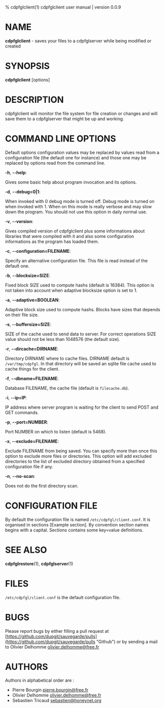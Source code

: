 % cdpfglclient(1) cdpfglclient user manual | version 0.0.9

# NAME

**cdpfglclient** - saves your files to a cdpfglserver while being modified or created


# SYNOPSIS

**cdpfglclient** [options]


# DESCRIPTION

cdpfglclient will monitor the file system for file creation or changes and will save them to a cdpfglserver that might be up and working.


# COMMAND LINE OPTIONS

   Default options configuration values may be replaced by values read from a configuration file (the default one for instance) and those one may be replaced by options read from the command line.


**-h**, **--help**:

   Gives some basic help about program invocation and its options.

**-d**, **--debug=0|1**:

   When invoked with 0 debug mode is turned off. Debug mode is turned on when invoked with 1. When on this mode is really verbose and may slow down the program. You should not use this option in daily normal use.

**-v**, **--version**:

   Gives compiled version of cdpfglclient plus some informations about libraries that were compiled with it and also some configuration informations as the program has loaded them.

**-c**, **--configuration=FILENAME**:

   Specify an alternative configuration file. This file is read instead of the default one.

**-b**, **--blocksize=SIZE**:

   Fixed block SIZE used to compute hashs (default is 16384). This option is not taken into account when adaptive blocksize option is set to 1.

**-a**, **--adaptive=BOOLEAN**:

   Adaptive block size used to compute hashs. Blocks have sizes that depends on their file size.

**-s**, **--buffersize=SIZE**:

   SIZE of the cache used to send data to server. For correct operations SIZE value should not be less than 1048576 (the default size).

**-r**, **--dircache=DIRNAME**:

   Directory DIRNAME where to cache files. DIRNAME default is `/var/tmp/cdpfgl`. In that directory will be saved an sqlite file cache used to cache things for the client.

**-f**, **--dbname=FILENAME**:

   Database FILENAME, the cache file (default is `filecache.db`).

**-i**, **--ip=IP**:

   IP address where server program is waiting for the client to send POST and GET commands.

**-p**, **--port=NUMBER**:

   Port NUMBER on which to listen (default is 5468).

**-x**, **--exclude=FILENAME**:

   Exclude FILENAME from being saved. You can specify more than once this option to exclude more files or directories. This option will add excluded directories to the list of excluded directory obtained from a specified configuration file if any.

**-n**, **--no-scan**:

   Does not do the first directory scan.


# CONFIGURATION FILE

By default the configuration file is named `/etc/cdpfgl/client.conf`. It is organised in sections [Example section]. By convention section names begins with a capital. Sections contains some key=value definitions.


# SEE ALSO

**cdpfglrestore**(1), **cdpfglserver**(1)


# FILES

`/etc/cdpfgl/client.conf` is the default configuration file.


# BUGS

Please report bugs by either filling a pull request at [https://github.com/dupgit/sauvegarde/pulls](https://github.com/dupgit/sauvegarde/pulls "Github") or by sending a mail to Olivier Delhomme <olivier.delhomme@free.fr>


# AUTHORS

Authors in alphabetical order are :

* Pierre Bourgin <pierre.bourgin@free.fr>  
* Olivier Delhomme <olivier.delhomme@free.fr>  
* Sebastien Tricaud <sebastien@honeynet.org>  

